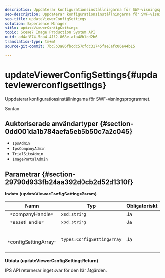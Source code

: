 ```yaml
---
description: Uppdaterar konfigurationsinställningarna för SWF-visningsprogrammet.
seo-description: Uppdaterar konfigurationsinställningarna för SWF-visningsprogrammet.
seo-title: updateViewerConfigSettings
solution: Experience Manager
title: updateViewerConfigSettings
topic: Scene7 Image Production System API
uuid: ad4af874-5ca4-4182-868e-afa48b1cd2b6
translation-type: tm+mt
source-git-commit: 7bc7b3a86fbcdc57cfdc31745fae3afc06e44b15

---
```



# updateViewerConfigSettings{#updateviewerconfigsettings}

Uppdaterar konfigurationsinställningarna för SWF-visningsprogrammet.

Syntax

## Auktoriserade användartyper {#section-0dd001da1b784aefa5eb5b50c7a2c045}

* `IpsAdmin`
* `IpsCompanyAdmin`
* `TrialSiteAdmin`
* `ImagePortalAdmin`

## Parametrar {#section-29790d933fb24aa392d0cb2d52d1310f}

**Indata (updateViewerConfigSettingsParam)**

| Namn | Typ | Obligatoriskt | Beskrivning |
|---|---|---|---|
| ` *`companyHandle`*` | `xsd:string` | Ja | Handla till företaget. |
| ` *`assetHandle`*` | `xsd:string` | Ja | Resurshandtag. |
| ` *`configSettingArray`*` | `types:ConfigSettingArray` | Ja | Array med konfigurationsinställningar som du vill använda för visningsprogrammet. |

**Utdata (updateViewerConfigSettingsReturn)**

IPS API returnerar inget svar för den här åtgärden.

